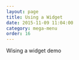 ```yaml
---
layout: page
title: Using a Widget
date: 2015-11-09 11:04:00
category: mega-menu
order: 16
---
```


Wising a widget demo